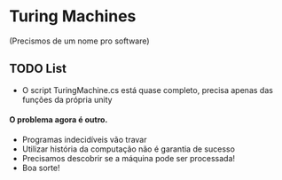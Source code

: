 ﻿# Turing Machines 

(Precismos de um nome pro software)

## TODO List

- O script TuringMachine.cs está quase completo, precisa apenas das funções da própria unity

#### O problema agora é outro.

- Programas indecidíveis vão travar
- Utilizar história da computação não é garantia de sucesso
- Precisamos descobrir se a máquina pode ser processada! 
- Boa sorte!